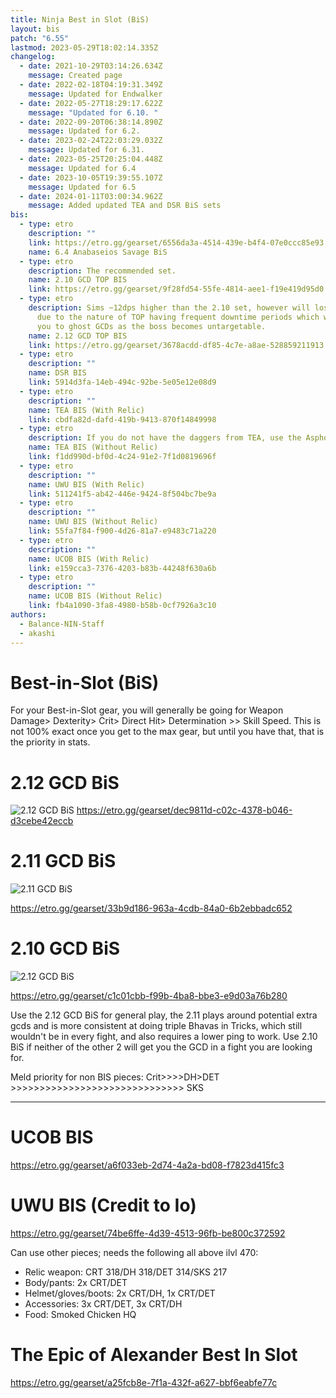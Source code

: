 ```yaml
---
title: Ninja Best in Slot (BiS)
layout: bis
patch: "6.55"
lastmod: 2023-05-29T18:02:14.335Z
changelog:
  - date: 2021-10-29T03:14:26.634Z
    message: Created page
  - date: 2022-02-18T04:19:31.349Z
    message: Updated for Endwalker
  - date: 2022-05-27T18:29:17.622Z
    message: "Updated for 6.10. "
  - date: 2022-09-20T06:38:14.890Z
    message: Updated for 6.2.
  - date: 2023-02-24T22:03:29.032Z
    message: Updated for 6.31.
  - date: 2023-05-25T20:25:04.448Z
    message: Updated for 6.4
  - date: 2023-10-05T19:39:55.107Z
    message: Updated for 6.5
  - date: 2024-01-11T03:00:34.962Z
    message: Added updated TEA and DSR BiS sets
bis:
  - type: etro
    description: ""
    link: https://etro.gg/gearset/6556da3a-4514-439e-b4f4-07e0ccc85e93
    name: 6.4 Anabaseios Savage BiS
  - type: etro
    description: The recommended set.
    name: 2.10 GCD TOP BIS
    link: https://etro.gg/gearset/9f28fd54-55fe-4814-aee1-f19e419d95d0
  - type: etro
    description: Sims ~12dps higher than the 2.10 set, however will lose you GCDs
      due to the nature of TOP having frequent downtime periods which will cause
      you to ghost GCDs as the boss becomes untargetable.
    name: 2.12 GCD TOP BIS
    link: https://etro.gg/gearset/3678acdd-df85-4c7e-a8ae-528859211913
  - type: etro
    description: ""
    name: DSR BIS
    link: 5914d3fa-14eb-494c-92be-5e05e12e08d9
  - type: etro
    description: ""
    name: TEA BIS (With Relic)
    link: cbdfa82d-dafd-419b-9413-870f14849998
  - type: etro
    description: If you do not have the daggers from TEA, use the Asphodelos daggers.
    name: TEA BIS (Without Relic)
    link: f1dd990d-bf0d-4c24-91e2-7f1d0819696f
  - type: etro
    description: ""
    name: UWU BIS (With Relic)
    link: 511241f5-ab42-446e-9424-8f504bc7be9a
  - type: etro
    description: ""
    name: UWU BIS (Without Relic)
    link: 55fa7f84-f900-4d26-81a7-e9483c71a220
  - type: etro
    description: ""
    name: UCOB BIS (With Relic)
    link: e159cca3-7376-4203-b83b-44248f630a6b
  - type: etro
    description: ""
    name: UCOB BIS (Without Relic)
    link: fb4a1090-3fa8-4980-b58b-0cf7926a3c10
authors:
  - Balance-NIN-Staff
  - akashi
---
```

# Best-in-Slot (BiS)

For your Best-in-Slot gear, you will generally be going for Weapon Damage> Dexterity> Crit> Direct Hit> Determination >> Skill Speed. This is not 100% exact once you get to the max gear, but until you have that, that is the priority in stats. 

# 2.12 GCD BiS

![2.12 GCD BiS](https://i.gyazo.com/1cb336372acce657393786ccad4a7596.png)
<https://etro.gg/gearset/dec9811d-c02c-4378-b046-d3cebe42eccb>

# 2.11 GCD BiS

![2.11 GCD BiS](https://i.gyazo.com/d353943f5d3d61160b11739b6868e3a6.png)

<https://etro.gg/gearset/33b9d186-963a-4cdb-84a0-6b2ebbadc652>

# 2.10 GCD BiS

![2.12 GCD BiS](https://cdn.discordapp.com/attachments/277968373336244234/870902464302420008/unknown.png)

<https://etro.gg/gearset/c1c01cbb-f99b-4ba8-bbe3-e9d03a76b280>

Use the 2.12 GCD BiS for general play, the 2.11 plays around potential extra gcds and is more consistent at doing triple Bhavas in Tricks, which still wouldn't be in every fight, and also requires a lower ping to work. Use 2.10 BiS if neither of the other 2 will get you the GCD in a fight you are looking for.

Meld priority for non BIS pieces: Crit>>>>DH>DET >>>>>>>>>>>>>>>>>>>>>>>>>>>>>> SKS

- - -

# UCOB BIS

<https://etro.gg/gearset/a6f033eb-2d74-4a2a-bd08-f7823d415fc3>

# UWU BIS (Credit to Io)

<https://etro.gg/gearset/74be6ffe-4d39-4513-96fb-be800c372592>

Can use other pieces; needs the following all above ilvl 470:

* Relic weapon: CRT 318/DH 318/DET 314/SKS 217 
* Body/pants: 2x CRT/DET
* Helmet/gloves/boots: 2x CRT/DH, 1x CRT/DET
* Accessories: 3x CRT/DET, 3x CRT/DH
* Food: Smoked Chicken HQ

# The Epic of Alexander Best In Slot

<https://etro.gg/gearset/a25fcb8e-7f1a-432f-a627-bbf6eabfe77c>